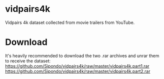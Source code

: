 # vidpairs4k

Vidpairs 4k dataset collected from movie trailers from YouTube.

# Download
It's heavily recommended to download the two .rar archives and unrar them to receive the dataset:
https://github.com/Sipondo/vidpairs4k/raw/master/vidpairs4k.part1.rar
https://github.com/Sipondo/vidpairs4k/raw/master/vidpairs4k.part2.rar

